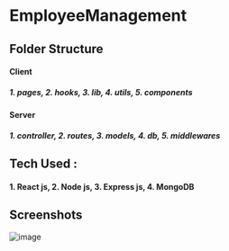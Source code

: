 # EmployeeManagement

## Folder Structure
#### Client
##### 1. pages,  2. hooks, 3. lib, 4. utils, 5. components

#### Server
##### 1. controller, 2. routes, 3. models, 4. db, 5. middlewares

## Tech Used :
#### 1. React js, 2. Node js, 3. Express js, 4. MongoDB

## Screenshots
![image](https://github.com/rajuldixit/EmployeeManagement/assets/17043105/e0b6446e-d5d4-4fee-a6f5-09525cfe67cc)
